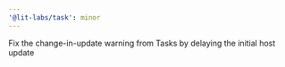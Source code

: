 ```yaml
---
'@lit-labs/task': minor
---
```


Fix the change-in-update warning from Tasks by delaying the initial host update
